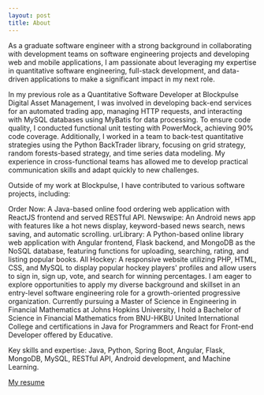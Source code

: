```yaml
---
layout: post
title: About
---
```


As a graduate software engineer with a strong background in collaborating with development teams on software engineering projects and developing web and mobile applications, I am passionate about leveraging my expertise in quantitative software engineering, full-stack development, and data-driven applications to make a significant impact in my next role.

In my previous role as a Quantitative Software Developer at Blockpulse Digital Asset Management, I was involved in developing back-end services for an automated trading app, managing HTTP requests, and interacting with MySQL databases using MyBatis for data processing. To ensure code quality, I conducted functional unit testing with PowerMock, achieving 90% code coverage. Additionally, I worked in a team to back-test quantitative strategies using the Python BackTrader library, focusing on grid strategy, random forests-based strategy, and time series data modeling. My experience in cross-functional teams has allowed me to develop practical communication skills and adapt quickly to new challenges.

Outside of my work at Blockpulse, I have contributed to various software projects, including:

Order Now: A Java-based online food ordering web application with ReactJS frontend and served RESTful API.
Newswipe: An Android news app with features like a hot news display, keyword-based news search, news saving, and automatic scrolling.
urLibrary: A Python-based online library web application with Angular frontend, Flask backend, and MongoDB as the NoSQL database, featuring functions for uploading, searching, rating, and listing popular books.
All Hockey: A responsive website utilizing PHP, HTML, CSS, and MySQL to display popular hockey players' profiles and allow users to sign in, sign up, vote, and search for winning percentages.
I am eager to explore opportunities to apply my diverse background and skillset in an entry-level software engineering role for a growth-oriented progressive organization. Currently pursuing a Master of Science in Engineering in Financial Mathematics at Johns Hopkins University, I hold a Bachelor of Science in Financial Mathematics from BNU-HKBU United International College and certifications in Java for Programmers and React for Front-end Developer offered by Educative.

Key skills and expertise: Java, Python, Spring Boot, Angular, Flask, MongoDB, MySQL, RESTful API, Android development, and Machine Learning.
    

[My resume](/assets/attachment/MeitongChen_Resume.pdf)
